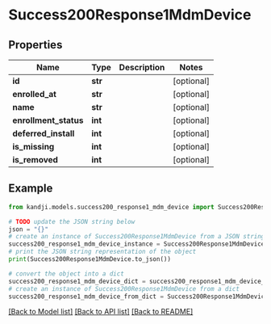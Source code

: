 # Success200Response1MdmDevice


## Properties

Name | Type | Description | Notes
------------ | ------------- | ------------- | -------------
**id** | **str** |  | [optional] 
**enrolled_at** | **str** |  | [optional] 
**name** | **str** |  | [optional] 
**enrollment_status** | **int** |  | [optional] 
**deferred_install** | **int** |  | [optional] 
**is_missing** | **int** |  | [optional] 
**is_removed** | **int** |  | [optional] 

## Example

```python
from kandji.models.success200_response1_mdm_device import Success200Response1MdmDevice

# TODO update the JSON string below
json = "{}"
# create an instance of Success200Response1MdmDevice from a JSON string
success200_response1_mdm_device_instance = Success200Response1MdmDevice.from_json(json)
# print the JSON string representation of the object
print(Success200Response1MdmDevice.to_json())

# convert the object into a dict
success200_response1_mdm_device_dict = success200_response1_mdm_device_instance.to_dict()
# create an instance of Success200Response1MdmDevice from a dict
success200_response1_mdm_device_from_dict = Success200Response1MdmDevice.from_dict(success200_response1_mdm_device_dict)
```
[[Back to Model list]](../README.md#documentation-for-models) [[Back to API list]](../README.md#documentation-for-api-endpoints) [[Back to README]](../README.md)


